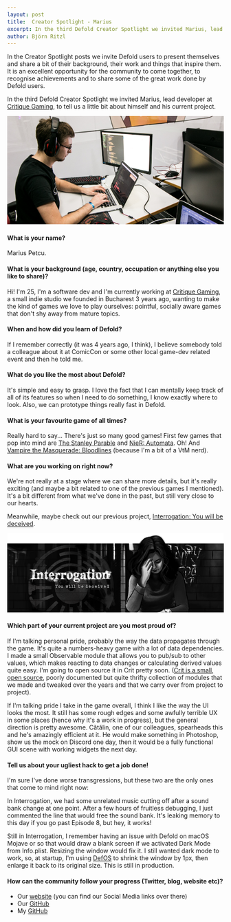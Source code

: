 ```yaml
---
layout: post
title:  Creator Spotlight - Marius
excerpt: In the third Defold Creator Spotlight we invited Marius, lead developer at Critique Gaming, to tell us a little bit about himself and his current project.
author: Björn Ritzl
---
```


In the Creator Spotlight posts we invite Defold users to present themselves and share a bit of their background, their work and things that inspire them. It is an excellent opportunity for the community to come together, to recognise achievements and to share some of the great work done by Defold users.

In the third Defold Creator Spotlight we invited Marius, lead developer at [Critique Gaming](https://critique-gaming.com/), to tell us a little bit about himself and his current project.

![Marius](/images/posts/marius.png)

#### What is your name?
Marius Petcu.


#### What is your background (age, country, occupation or anything else you like to share)?
Hi! I'm 25, I'm a software dev and I'm currently working at [Critique Gaming](https://critique-gaming.com/), a small indie studio we founded in Bucharest 3 years ago, wanting to make the kind of games we love to play ourselves: pointful, socially aware games that don't shy away from mature topics.


#### When and how did you learn of Defold?
If I remember correctly (it was 4 years ago, I think), I believe somebody told a colleague about it at ComicCon or some other local game-dev related event and then he told me.


#### What do you like the most about Defold?
It's simple and easy to grasp. I love the fact that I can mentally keep track of all of its features so when I need to do something, I know exactly where to look. Also, we can prototype things really fast in Defold.


#### What is your favourite game of all times?
Really hard to say... There's just so many good games! First few games that pop into mind are [The Stanley Parable](https://store.steampowered.com/app/221910/The_Stanley_Parable/) and [NieR: Automata](https://store.steampowered.com/app/524220/NieRAutomata/). Oh! And [Vampire the Masquerade: Bloodlines](https://store.steampowered.com/app/2600/Vampire_The_Masquerade__Bloodlines/) (because I'm a bit of a VtM nerd).


#### What are you working on right now?
We're not really at a stage where we can share more details, but it's really exciting (and maybe a bit related to one of the previous games I mentioned). It's a bit different from what we've done in the past, but still very close to our hearts.

Meanwhile, maybe check out our previous project, [Interrogation: You will be deceived](https://interrogation-game.com/).

![Interrogation: You will be deceived](/images/posts/interrogation.png)

#### Which part of your current project are you most proud of?
If I'm talking personal pride, probably the way the data propagates through the game. It's quite a numbers-heavy game with a lot of data dependencies. I made a small Observable module that allows you to pub/sub to other values, which makes reacting to data changes or calculating derived values quite easy. I'm going to open source it in Crit pretty soon. ([Crit is a small, open source](https://github.com/critique-gaming/crit), poorly documented but quite thrifty collection of modules that we made and tweaked over the years and that we carry over from project to project).

If I'm talking pride I take in the game overall, I think I like the way the UI looks the most. It still has some rough edges and some awfully terrible UX in some places (hence why it's a work in progress), but the general direction is pretty awesome. Cătălin, one of our colleagues, spearheads this and he's amazingly efficient at it. He would make something in Photoshop, show us the mock on Discord one day, then it would be a fully functional GUI scene with working widgets the next day.


#### Tell us about your ugliest hack to get a job done!
I'm sure I've done worse transgressions, but these two are the only ones that come to mind right now:

In Interrogation, we had some unrelated music cutting off after a sound bank change at one point. After a few hours of fruitless debugging, I just commented the line that would free the sound bank. It's leaking memory to this day if you go past Episode 8, but hey, it works!

Still in Interrogation, I remember having an issue with Defold on macOS Mojave or so that would draw a blank screen if we activated Dark Mode from Info.plist. Resizing the window would fix it. I still wanted dark mode to work, so, at startup, I'm using [DefOS](https://github.com/subsoap/defos) to shrink the window by 1px, then enlarge it back to its original size. This is still in production.


#### How can the community follow your progress (Twitter, blog, website etc)?
* Our [website](https://critique-gaming.com) (you can find our Social Media links over there)
* Our [GitHub](https://github.com/critique-gaming)
* My [GitHub](https://github.com/dapetcu21)
